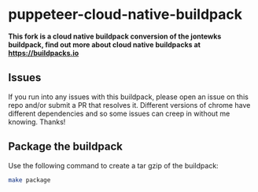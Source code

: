 # puppeteer-cloud-native-buildpack

**This fork is a cloud native buildpack conversion of the jontewks buildpack, find out more about cloud native buildpacks at https://buildpacks.io**

## Issues

If you run into any issues with this buildpack, please open an issue on this repo and/or submit a PR that resolves it. Different versions of chrome have different dependencies and so some issues can creep in without me knowing. Thanks!

## Package the buildpack

Use the following command to create a tar gzip of the buildpack:
```bash
make package
```
